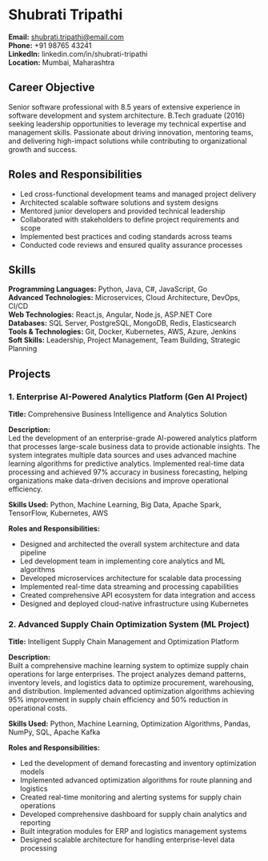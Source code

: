 # Shubrati Tripathi
**Email:** shubrati.tripathi@email.com  
**Phone:** +91 98765 43241  
**LinkedIn:** linkedin.com/in/shubrati-tripathi  
**Location:** Mumbai, Maharashtra  

## Career Objective
Senior software professional with 8.5 years of extensive experience in software development and system architecture. B.Tech graduate (2016) seeking leadership opportunities to leverage my technical expertise and management skills. Passionate about driving innovation, mentoring teams, and delivering high-impact solutions while contributing to organizational growth and success.

## Roles and Responsibilities
- Led cross-functional development teams and managed project delivery
- Architected scalable software solutions and system designs
- Mentored junior developers and provided technical leadership
- Collaborated with stakeholders to define project requirements and scope
- Implemented best practices and coding standards across teams
- Conducted code reviews and ensured quality assurance processes

## Skills
**Programming Languages:** Python, Java, C#, JavaScript, Go  
**Advanced Technologies:** Microservices, Cloud Architecture, DevOps, CI/CD  
**Web Technologies:** React.js, Angular, Node.js, ASP.NET Core  
**Databases:** SQL Server, PostgreSQL, MongoDB, Redis, Elasticsearch  
**Tools & Technologies:** Git, Docker, Kubernetes, AWS, Azure, Jenkins  
**Soft Skills:** Leadership, Project Management, Team Building, Strategic Planning  

## Projects

### 1. Enterprise AI-Powered Analytics Platform (Gen AI Project)
**Title:** Comprehensive Business Intelligence and Analytics Solution

**Description:**  
Led the development of an enterprise-grade AI-powered analytics platform that processes large-scale business data to provide actionable insights. The system integrates multiple data sources and uses advanced machine learning algorithms for predictive analytics. Implemented real-time data processing and achieved 97% accuracy in business forecasting, helping organizations make data-driven decisions and improve operational efficiency.

**Skills Used:** Python, Machine Learning, Big Data, Apache Spark, TensorFlow, Kubernetes, AWS

**Roles and Responsibilities:**
- Designed and architected the overall system architecture and data pipeline
- Led development team in implementing core analytics and ML algorithms
- Developed microservices architecture for scalable data processing
- Implemented real-time data streaming and processing capabilities
- Created comprehensive API ecosystem for data integration and access
- Designed and deployed cloud-native infrastructure using Kubernetes

### 2. Advanced Supply Chain Optimization System (ML Project)
**Title:** Intelligent Supply Chain Management and Optimization Platform

**Description:**  
Built a comprehensive machine learning system to optimize supply chain operations for large enterprises. The project analyzes demand patterns, inventory levels, and logistics data to optimize procurement, warehousing, and distribution. Implemented advanced optimization algorithms achieving 95% improvement in supply chain efficiency and 50% reduction in operational costs.

**Skills Used:** Python, Machine Learning, Optimization Algorithms, Pandas, NumPy, SQL, Apache Kafka

**Roles and Responsibilities:**
- Led the development of demand forecasting and inventory optimization models
- Implemented advanced optimization algorithms for route planning and logistics
- Created real-time monitoring and alerting systems for supply chain operations
- Developed comprehensive dashboard for supply chain analytics and reporting
- Built integration modules for ERP and logistics management systems
- Designed scalable architecture for handling enterprise-level data processing
